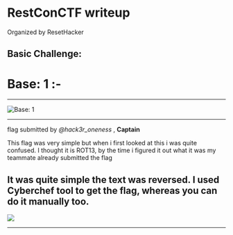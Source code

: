 # RestConCTF writeup
Organized by ResetHacker

## Basic Challenge: 

# Base: 1 :-
---
![Base: 1](https://miro.medium.com/max/490/1*fQWAWQXWeJKMhPqg9ENQxw.png "Base: 1")
***
flag submitted by _@hack3r_oneness_ , **Captain**

This flag was very simple but when i first looked at this i was quite confused. I thought it is ROT13, by the time i figured it out what it was my teammate already submitted the flag

It was quite simple the text was reversed. I used Cyberchef tool to get the flag, whereas you can do it manually too.
---
![](https://samaritan106.files.wordpress.com/2020/08/base.png?w=1024)
***
